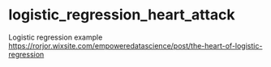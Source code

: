 # logistic_regression_heart_attack
Logistic regression example
https://rorjor.wixsite.com/empoweredatascience/post/the-heart-of-logistic-regression
